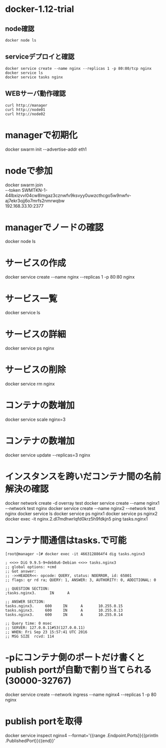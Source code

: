 # docker-1.12-trial

## node確認
```
docker node ls
```

## serviceデプロイと確認
```
docker service create --name nginx --replicas 1 -p 80:80/tcp nginx
docker service ls
docker service tasks nginx
```

## WEBサーバ動作確認
```
curl http://manager
curl http://node01
curl http://node02
```

# managerで初期化
docker swarm init --advertise-addr eth1

# nodeで参加
docker swarm join \
  --token SWMTKN-1-44lbxizvvl04cw8lmgaz3cznwfv9ksvyy0uwzcthcgo5w9nwfv-aj7ekr3ojj6o7mrfs2nmrwqbw \
  192.168.33.10:2377

# managerでノードの確認
docker node ls

# サービスの作成
docker service create --name nginx --replicas 1 -p 80:80 nginx

# サービス一覧
docker service ls

# サービスの詳細
docker service ps nginx

# サービスの削除
docker service rm nginx

# コンテナの数増加
docker service scale nginx=3

# コンテナの数増加
docker service update --replicas=3 nginx

# インスタンスを跨いだコンテナ間の名前解決の確認
docker network create -d overray test
docker service create --name nginx1 --network test nginx
docker service create --name nginx2 --network test nginx
docker service ls
docker service ps nginx1
docker service ps nginx2
docker exec -it nginx.2.dl7mdhwrlqfd0krz5h9fdkjn5 ping tasks.nginx1

# コンテナ間通信はtasks.<service>で可能
```
[root@manager ~]# docker exec -it 4663128864f4 dig tasks.nginx3

; <<>> DiG 9.9.5-9+deb8u6-Debian <<>> tasks.nginx3
;; global options: +cmd
;; Got answer:
;; ->>HEADER<<- opcode: QUERY, status: NOERROR, id: 65001
;; flags: qr rd ra; QUERY: 1, ANSWER: 3, AUTHORITY: 0, ADDITIONAL: 0

;; QUESTION SECTION:
;tasks.nginx3.      IN      A

;; ANSWER SECTION:
tasks.nginx3.     600     IN      A       10.255.0.15
tasks.nginx3.     600     IN      A       10.255.0.13
tasks.nginx3.     600     IN      A       10.255.0.14

;; Query time: 0 msec
;; SERVER: 127.0.0.11#53(127.0.0.11)
;; WHEN: Fri Sep 23 15:57:41 UTC 2016
;; MSG SIZE  rcvd: 114
```

# -pにコンテナ側のポートだけ書くとpublish portが自動で割り当てられる(30000-32767)
docker service create --network ingress --name nginx4 --replicas 1 -p 80 nginx

# publish portを取得
docker service inspect nginx4 --format='{{range .Endpoint.Ports}}{{println .PublishedPort}}{{end}}'



